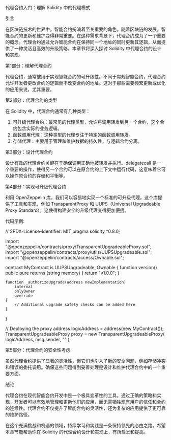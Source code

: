 代理合约入门：理解 Solidity 中的代理模式

引言

在区块链技术的世界中，智能合约扮演着至关重要的角色。随着区块链的发展，智能合约的更新和维护变得非常重要。在这种需求背景下，代理合约成为了一个重要的概念。代理合约通过允许智能合约在保持同一个地址的同时更新其逻辑，从而提供了一种灵活且高效的升级策略。本章节将深入探讨 Solidity 中代理合约的设计和实现。

第1部分：理解代理合约

代理合约，通常被用于实现智能合约的可升级性。不同于常规智能合约，代理合约允许开发者更改合约的逻辑而不改变合约的地址。这对于那些需要频繁更新或优化的应用来说，尤其重要。

第2部分：代理合约的类型

在 Solidity 中，代理合约通常有几种类型：

1. 可升级代理合约：最常见的代理类型，允许将调用转发到另一个合约，这个合约包含实际的业务逻辑。
2. 函数调用代理：这种类型的代理专注于特定的函数调用转发。
3. 存储代理：主要用于管理和维护数据的持久性，与逻辑合约分离。

第3部分：设计代理合约

设计有效的代理合约关键在于确保调用正确地被转发并执行。delegatecall 是一个重要的操作，使得另一个合约可以在原合约的上下文中运行代码，这意味着它可以操作原合约的存储和平衡等。

第4部分：实现可升级代理合约

利用 OpenZeppelin 库，我们可以容易地实现一个标准的可升级代理。这个库提供了工具和实现，例如 TransparentProxy 和 UUPS（Universal Upgradeable Proxy Standard），这使得构建安全的升级代理变得更加便捷。

代码示例:

// SPDX-License-Identifier: MIT
pragma solidity ^0.8.0;

import "@openzeppelin/contracts/proxy/TransparentUpgradeableProxy.sol";
import "@openzeppelin/contracts/proxy/utils/UUPSUpgradeable.sol";
import "@openzeppelin/contracts/access/Ownable.sol";

contract MyContract is UUPSUpgradeable, Ownable {
    function version() public pure returns (string memory) {
        return "v1.0.0";
    }

    function _authorizeUpgrade(address newImplementation)
        internal
        onlyOwner
        override
    {
        // Additional upgrade safety checks can be added here
    }
}

// Deploying the proxy
address logicAddress = address(new MyContract());
TransparentUpgradeableProxy proxy = new TransparentUpgradeableProxy(
    logicAddress,
    msg.sender,
    ""
);

第5部分：代理合约的安全性考虑

虽然代理合约提供了显著的灵活性，但它们也引入了新的安全问题，例如存储冲突和错误的委托调用。确保这些问题得到妥善处理是设计和维护代理合约中的一个重要方面。

结论

代理合约在现代智能合约开发中是一个极具变革性的工具。通过正确的策略和实现，开发者可以有效地管理和更新他们的应用，而无需牺牲现有用户的信任和合约的连续性。代理合约不仅提升了智能合约的灵活性，还为复杂的应用提供了更可靠的维护路径。

在这个充满挑战和机遇的领域，持续学习和实践是一条保持领先的必由之路。希望本章节能帮助你在 Solidity 的代理合约设计和实现上，有所启发和提高。